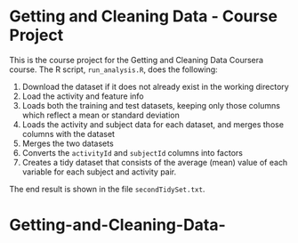 # Getting and Cleaning Data - Course Project

This is the course project for the Getting and Cleaning Data Coursera course.
The R script, `run_analysis.R`, does the following:

1. Download the dataset if it does not already exist in the working directory
2. Load the activity and feature info
3. Loads both the training and test datasets, keeping only those columns which
   reflect a mean or standard deviation
4. Loads the activity and subject data for each dataset, and merges those
   columns with the dataset
5. Merges the two datasets
6. Converts the `activityId` and `subjectId` columns into factors
7. Creates a tidy dataset that consists of the average (mean) value of each
   variable for each subject and activity pair.

The end result is shown in the file `secondTidySet.txt`.
# Getting-and-Cleaning-Data-

